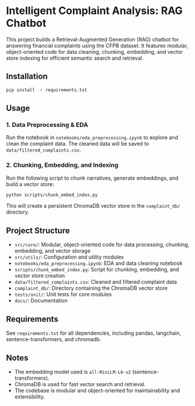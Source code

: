 # Intelligent Complaint Analysis: RAG Chatbot

This project builds a Retrieval-Augmented Generation (RAG) chatbot for answering financial complaints using the CFPB dataset. It features modular, object-oriented code for data cleaning, chunking, embedding, and vector store indexing for efficient semantic search and retrieval.

## Installation

```bash
pip install -r requirements.txt
```

## Usage

### 1. Data Preprocessing & EDA
Run the notebook in `notebooks/eda_preprocessing.ipynb` to explore and clean the complaint data. The cleaned data will be saved to `data/filtered_complaints.csv`.

### 2. Chunking, Embedding, and Indexing
Run the following script to chunk narratives, generate embeddings, and build a vector store:

```bash
python scripts/chunk_embed_index.py
```
This will create a persistent ChromaDB vector store in the `complaint_db/` directory.

## Project Structure

- `src/core/`: Modular, object-oriented code for data processing, chunking, embedding, and vector storage
- `src/utils/`: Configuration and utility modules
- `notebooks/eda_preprocessing.ipynb`: EDA and data cleaning notebook
- `scripts/chunk_embed_index.py`: Script for chunking, embedding, and vector store creation
- `data/filtered_complaints.csv`: Cleaned and filtered complaint data
- `complaint_db/`: Directory containing the ChromaDB vector store
- `tests/unit/`: Unit tests for core modules
- `docs/`: Documentation

## Requirements
See `requirements.txt` for all dependencies, including pandas, langchain, sentence-transformers, and chromadb.

## Notes
- The embedding model used is `all-MiniLM-L6-v2` (sentence-transformers).
- ChromaDB is used for fast vector search and retrieval.
- The codebase is modular and object-oriented for maintainability and extensibility.
